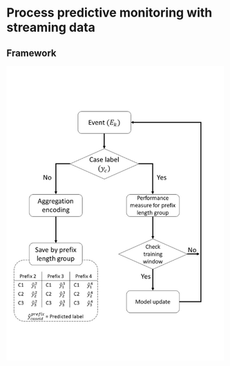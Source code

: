 # Process predictive monitoring with streaming data

## Framework
<p align="center">
    <img src="./img/Framework.jpg">
</p>